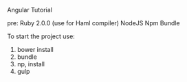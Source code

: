 Angular Tutorial

pre:
  Ruby 2.0.0 (use for Haml compiler)
  NodeJS
  Npm
  Bundle

To start the project use:

1) bower install
2) bundle
3) np, install
4) gulp
